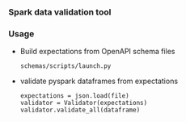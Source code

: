 ### Spark data validation tool

### Usage

- Build expectations from OpenAPI schema files
    ```shell
    schemas/scripts/launch.py
    ```

- validate pyspark dataframes from expectations

    ```pycon
    expectations = json.load(file)
    validator = Validator(expectations)
    validator.validate_all(dataframe)
    ```
